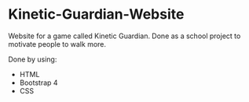 # Kinetic-Guardian-Website

Website for a game called Kinetic Guardian. Done as a school project to motivate people to walk more.

Done by using:
- HTML
- Bootstrap 4
- CSS
